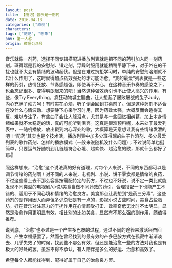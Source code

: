 ```yaml
---
layout: post
title: 【随记】音乐是一剂药
date: 2016-04-18
categories: ["原创"]
characters: 
tags: ["随记", "想象"]
pov: 第一人称
origin: 微信公众号
---
```


音乐就像一剂药，选择不同专辑搭配进播放列表就是把不同的药引加入同一剂药剂。班得瑞是我的安慰剂、镇定剂，浮躁时服用就能稍稍平静下来，对于外在的干扰也就不太会有情绪的波动起伏。但是在难过抗拒学习时，单纯的安慰剂溶剂就不起什么作用了，这时候得加点药效强劲的才可能治愈。“我的最爱”列表就是一些这样的药引，热情狂放、节奏感超强，即使再不开心，在这种音乐节奏的感染之下，也会忘记很多、变得明朗起来的吧！当然这种强效药引也不止使人高兴的作用，有些，像Try Everything，疯狂动物城主题曲，让人想起了屡败屡战的兔子Judy，内心充满了动力呵！有时实在心烦，听了倒会回到书桌前了。但是这种药剂不适合在没什么心情波动、想要静下心来学习时用，因为药效太强，大概反而会适得其反、难以专注了。有些曲子会让人降泪点，尤其是与一些回忆相纠葛，加上本身情绪如果就不太稳定的话，真的可能听到泪奔。这真是很难预料呢，本来处于最爱列表中，一随机播放，放出戳到内心深处的歌，大概算是天意想让我有些情绪发泄的吧！“配药”其实也是个技术活，播放列表中加多少班得瑞的曲子作溶剂、多少最爱列表的歌作药剂、怎样的播放模式（一般来说随机没什么问题）；不过说简单也挺简单，只要运气好随机到几首超符合心境、超欢快、超治愈的歌，那就什么都好了耶✌

照这样想来，“治愈”这个说法真的好有道理，对每个人来说，不同的东西都可以是调节情绪的药剂啊！对不同的人来说，电视剧、小说、饼干零食都是情绪的良药，不过这些看上去不那么容易按需配特定的药方，不过也不好说，说不定一类比就能发现不同类型的电视剧/小说/美食当做不同药效的药引，合理搭配一下也能产生不错的、适用于不同心境和情绪的治愈良方。美食那点让我想到“是药三分毒”，这些药剂的副作用因人而异但多少总归是有一点的，影视小说占些时间，美食占些脂肪，好在音乐对注意力的干扰作用在心情颇受打击、效率奇低无比时不太明显，显然是治愈作用更明显有效，相比别的比如美食，显然有不那么强的副作用，颇值得推荐。

说到底，“治愈”也不过是一个产生多巴胺的过程，通过不同的途径来激活兴奋回路、产生幸福感罢了。然而在曾经找到的最有效的产多巴胺方式在孤寂中渐渐淡去、几乎失效了的时候，找到些不那么有效、但还是能治愈一些的方法对我也是有极大的好处的罢。虽然不得不承认，有人陪伴是多么的好运、治愈和高效了。

希望每个人都能找得到、配得好属于自己的治愈良方罢。

